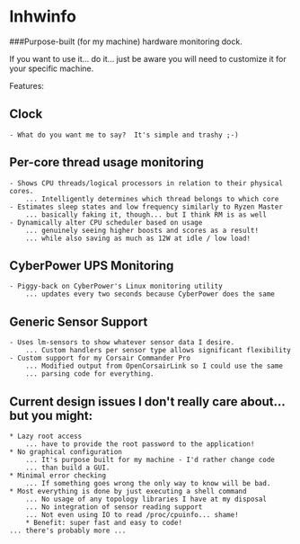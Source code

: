 # lnhwinfo
###Purpose-built (for my machine) hardware monitoring dock.

If you want to use it... do it... just be aware you will need to customize
it for your specific machine.

Features:

## Clock
	- What do you want me to say?  It's simple and trashy ;-)

## Per-core thread usage monitoring
	- Shows CPU threads/logical processors in relation to their physical cores.
		... Intelligently determines which thread belongs to which core
	- Estimates sleep states and low frequency similarly to Ryzen Master
		... basically faking it, though... but I think RM is as well
	- Dynamically alter CPU scheduler based on usage
		... genuinely seeing higher boosts and scores as a result!
		... while also saving as much as 12W at idle / low load!

## CyberPower UPS Monitoring
	- Piggy-back on CyberPower's Linux monitoring utility
		... updates every two seconds because CyberPower does the same

## Generic Sensor Support
	- Uses lm-sensors to show whatever sensor data I desire.
		... Custom handlers per sensor type allows significant flexibility
	- Custom support for my Corsair Commander Pro
		... Modified output from OpenCorsairLink so I could use the same
		... parsing code for everything.

## Current design issues I don't really care about... but you might:
	* Lazy root access
		... have to provide the root password to the application!
	* No graphical configuration
		... It's purpose built for my machine - I'd rather change code
		... than build a GUI.
	* Minimal error checking
		... If something goes wrong the only way to know will be bad.
	* Most everything is done by just executing a shell command
		... No usage of any topology libraries I have at my disposal
		... No integration of sensor reading support
		... Not even using IO to read /proc/cpuinfo... shame!
		* Benefit: super fast and easy to code!
	... there's probably more ...
